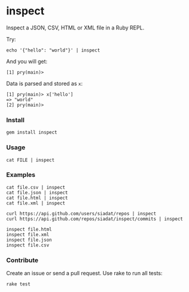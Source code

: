 # inspect

Inspect a JSON, CSV, HTML or XML file in a Ruby REPL.

Try:

	echo '{"hello": "world"}' | inspect

And you will get:

    [1] pry(main)>

Data is parsed and stored as `x`:

    [1] pry(main)> x['hello']
    => "world"
    [2] pry(main)>

### Install

    gem install inspect

### Usage

    cat FILE | inspect

### Examples

    cat file.csv | inspect
    cat file.json | inspect
    cat file.html | inspect
    cat file.xml | inspect

    curl https://api.github.com/users/siadat/repos | inspect
	curl https://api.github.com/repos/siadat/inspect/commits | inspect
    
    inspect file.html
    inspect file.xml
    inspect file.json
    inspect file.csv

### Contribute

Create an issue or send a pull request. Use rake to run all tests:

    rake test
